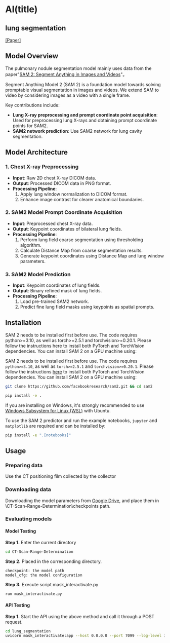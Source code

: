 #  AI(title)
## lung segmentation

[[Paper]](https://arxiv.org/pdf/1711.08324v1.pdf)

## Model Overview

The pulmonary nodule segmentation model mainly uses data from the paper"[SAM 2: Segment Anything in Images and Videos](https://ai.meta.com/research/publications/sam-2-segment-anything-in-images-and-videos/)"。

Segment Anything Model 2 (SAM 2) is a foundation model towards solving promptable visual segmentation in images and videos. We extend SAM to video by considering images as a video with a single frame. 

Key contributions include:
- &zwnj;**Lung X-ray preprocessing and prompt coordinate point acquisition**&zwnj;: Used for preprocessing lung X-rays and obtaining prompt coordinate points for SAM2.
- &zwnj;**SAM2 network prediction**&zwnj;: Use SAM2 network for lung cavity segmentation.

## Model Architecture
### 1. Chest X-ray Preprocessing  
- &zwnj;**Input**&zwnj;: Raw 2D chest X-ray DICOM data.  
- &zwnj;**Output**&zwnj;: Processed DICOM data in PNG format.  
- &zwnj;**Processing Pipeline**&zwnj;:  
  1. Apply lung window normalization to DICOM format.
  2. Enhance image contrast for clearer anatomical boundaries.

### 2. SAM2 Model Prompt Coordinate Acquisition  
- &zwnj;**Input**&zwnj;: Preprocessed chest X-ray data.  
- &zwnj;**Output**&zwnj;: Keypoint coordinates of bilateral lung fields.  
- &zwnj;**Processing Pipeline**&zwnj;:  
  1. Perform lung field coarse segmentation using thresholding algorithm.
  2. Calculate Distance Map from coarse segmentation results.
  3. Generate keypoint coordinates using Distance Map and lung window parameters. 

### 3. SAM2 Model Prediction  
- &zwnj;**Input**&zwnj;: Keypoint coordinates of lung fields.  
- &zwnj;**Output**&zwnj;: Binary refined mask of lung fields.  
- &zwnj;**Processing Pipeline**&zwnj;:  
  1. Load pre-trained SAM2 network.
  2. Predict fine lung field masks using keypoints as spatial prompts.  
  
## Installation
SAM 2 needs to be installed first before use. The code requires python>=3.10, as well as torch>=2.5.1 and torchvision>=0.20.1. Please follow the instructions here to install both PyTorch and TorchVision dependencies. You can install SAM 2 on a GPU machine using:

SAM 2 needs to be installed first before use. The code requires `python>=3.10`, as well as `torch>=2.5.1` and `torchvision>=0.20.1`. Please follow the instructions [here](https://pytorch.org/get-started/locally/) to install both PyTorch and TorchVision dependencies. You can install SAM 2 on a GPU machine using:

```bash
git clone https://github.com/facebookresearch/sam2.git && cd sam2

pip install -e .
```
If you are installing on Windows, it's strongly recommended to use [Windows Subsystem for Linux (WSL)](https://learn.microsoft.com/en-us/windows/wsl/install) with Ubuntu.

To use the SAM 2 predictor and run the example notebooks, `jupyter` and `matplotlib` are required and can be installed by:

```bash
pip install -e ".[notebooks]"
```

## Usage

### Preparing data

Use the CT positioning film collected by the collector

### Downloading data
Downloading the model parameters from  [Google Drive](https://drive.google.com/drive/folders/1aGoijDIQnGI8p3nJlryWo04LtLacIcPG?usp=drive_link),
and place them in \CT-Scan-Range-Determination\checkpoints path.


### Evaluating models
#### Model Testing
**Step 1.** Enter the current directory
```bash
cd CT-Scan-Range-Determination
```
**Step 2.** Placed in the corresponding directory. 

    checkpoint: the model path
    model_cfg: the model configuration

**Step 3.** Execute script mask_interactivate.py
```bash
run mask_interactivate.py
```
#### API Testing
**Step 1.** Start the API using the above method and call it through a POST request.
```bash
cd lung_segmentation
uvicorn mask_interactivate:app --host 0.0.0.0 --port 7099 --log-level info
```

